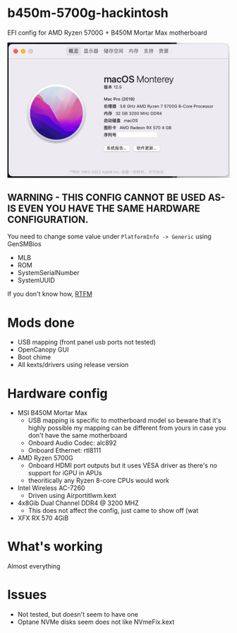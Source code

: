 # b450m-5700g-hackintosh
EFI config for AMD Ryzen 5700G + B450M Mortar Max motherboard

![systeminfo](./screenshots/systeminfo.png)

## WARNING - THIS CONFIG CANNOT BE USED AS-IS EVEN YOU HAVE THE SAME HARDWARE CONFIGURATION. 

You need to change some value under `PlatformInfo -> Generic` using GenSMBios
- MLB
- ROM
- SystemSerialNumber
- SystemUUID

If you don't know how, [RTFM](https://dortania.github.io/OpenCore-Post-Install/universal/iservices.html#making-en0-show-as-built-in)

# Mods done
- USB mapping (front panel usb ports not tested)
- OpenCanopy GUI
- Boot chime
- All kexts/drivers using release version

# Hardware config
- MSI B450M Mortar Max
  - USB mapping is specific to motherboard model so beware that it's highly possible my mapping can be different from yours in case you don't have the same motherboard
  - Onboard Audio Codec: alc892
  - Onboard Ethernet: rtl8111
- AMD Ryzen 5700G
  - Onboard HDMI port outputs but it uses VESA driver as there's no support for iGPU in APUs
  - theoritically any Ryzen 8-core CPUs would work
- Intel Wireless AC-7260
  - Driven using Airportitlwm.kext
- 4x8Gib Dual Channel DDR4 @ 3200 MHZ
  - This does not affect the config, just came to show off (wat
- XFX RX 570 4GiB

# What's working
Almost everything

# Issues
- Not tested, but doesn't seem to have one
- Optane NVMe disks seem does not like NVmeFix.kext
